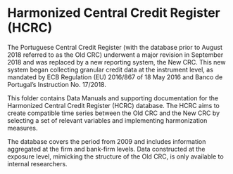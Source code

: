 # Harmonized Central Credit Register (HCRC)


The Portuguese Central Credit Register (with the database prior to August 2018 referred to as the Old CRC) underwent a major revision in September 2018 and was replaced by a new reporting system, the New CRC. This new system began collecting granular credit data at the instrument level, as mandated by ECB Regulation (EU) 2016/867 of 18 May 2016 and Banco de Portugal’s Instruction No. 17/2018.

This folder contains Data Manuals and supporting documentation for the Harmonized Central Credit Register (HCRC) database. The HCRC aims to create compatible time series between the Old CRC and the New CRC by selecting a set of relevant variables and implementing harmonization measures.

The database covers the period from 2009 and includes information aggregated at the firm and bank-firm levels. Data constructed at the exposure level, mimicking the structure of the Old CRC, is only available to internal researchers.

